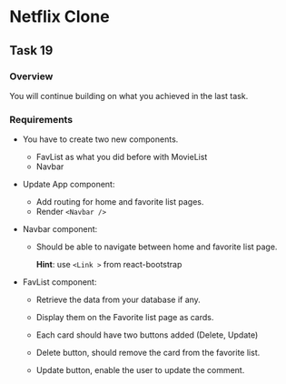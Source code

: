 # Netflix Clone

## **Task 19**

### **Overview**

You will continue building on what you achieved in the last task.

### **Requirements**

- You have to create two new components.
  - FavList as what you did before with MovieList
  - Navbar

- Update App component:

  - Add routing for home and favorite list pages.
  - Render `<Navbar />` 


- Navbar component:

  - Should be able to navigate between home and favorite list page.

    **Hint**: use `<Link >` from react-bootstrap

- FavList component:
  - Retrieve the data from your database if any.
  - Display them on the Favorite list page as cards.
  - Each card should have two buttons added (Delete, Update)
      
  - Delete button, should remove the card from the favorite list.
  - Update button, enable the user to update the comment. 

